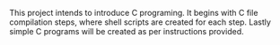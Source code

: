 This project intends to introduce C programing.
It begins with C file compilation steps, where shell scripts are created for each step.
Lastly simple C programs will be created as per instructions provided.
